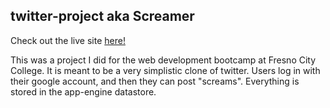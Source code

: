 ## twitter-project aka Screamer

Check out the live site [here!](https://secret-spark-101320.appspot.com)

This was a project I did for the web development bootcamp at Fresno City College. It is meant to be a very simplistic clone of twitter. Users log in with their google account, and then they can post "screams". Everything is stored in the app-engine datastore.
